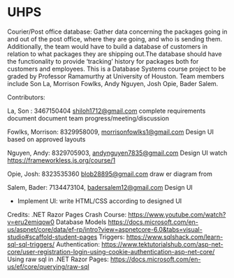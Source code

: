 # UHPS
Courier/Post office database: Gather data concerning the packages going in and out of the post office, where they are going, and who is sending them. Additionally, the team would have to build a database of customers in  relation to what packages they are shipping out.The database should have the functionality to provide ‘tracking’ history for packages both for customers and employees. 
This is a Database Systems course project to be graded by Professor Ramamurthy at University of Houston. Team members include Son La, Morrison Fowlks, Andy Nguyen, Josh Opie, Bader Salem. 

Contributors:

La, Son : 3467150404 shiloh1712@gmail.com
complete requirements document
document team progress/meeting/discussion

Fowlks, Morrison: 8329958009, morrisonfowlks1@gmail.com
Design UI based on approved layouts

Nguyen, Andy: 8329705903, andynguyen7835@gmail.com
Design UI
watch https://frameworkless.js.org/course/1


Opie, Josh: 8323535360  blob28895@gmail.com
draw er diagram from 


Salem, Bader: 7134473104, badersalem12@gmail.com
Design UI
- Implement UI: write HTML/CSS according to designed UI 


Credits:
.NET Razor Pages Crash Course:
https://www.youtube.com/watch?v=eru2emiqow0
Database Models
https://docs.microsoft.com/en-us/aspnet/core/data/ef-rp/intro?view=aspnetcore-6.0&tabs=visual-studio#scaffold-student-pages
Triggers:
https://www.sqlshack.com/learn-sql-sql-triggers/
Authentication:
https://www.tektutorialshub.com/asp-net-core/user-registration-login-using-cookie-authentication-asp-net-core/
Using raw sql in .NET Razor Pages:
https://docs.microsoft.com/en-us/ef/core/querying/raw-sql
